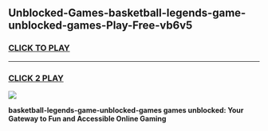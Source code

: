 
## Unblocked-Games-basketball-legends-game-unblocked-games-Play-Free-vb6v5
<h3>
<a href="https://premium76.site?title=basketball-legends-game-unblocked-games&ref=12A">CLICK TO PLAY</a></h3>
<hr>

<h3>
<a href="https://premium76.site?title=basketball-legends-game-unblocked-games&ref=12A">CLICK 2 PLAY</a>
  
</h3>

<a href="https://premium76.site?title=basketball-legends-game-unblocked-games&ref=12A"><img src="https://clearcache.store/games.png"></a>


**basketball-legends-game-unblocked-games games unblocked: Your Gateway to Fun and Accessible Online Gaming**
